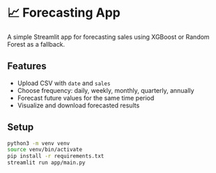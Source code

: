 # 📈 Forecasting App

A simple Streamlit app for forecasting sales using XGBoost or Random Forest as a fallback.

## Features
- Upload CSV with `date` and `sales`
- Choose frequency: daily, weekly, monthly, quarterly, annually
- Forecast future values for the same time period
- Visualize and download forecasted results

## Setup

```bash
python3 -m venv venv
source venv/bin/activate
pip install -r requirements.txt
streamlit run app/main.py
